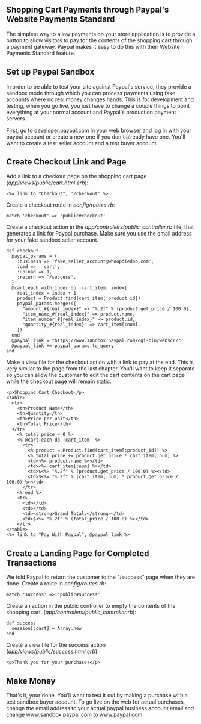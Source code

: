 Shopping Cart Payments through Paypal's Website Payments Standard
-----------------------------------------------------------------

The simplest way to allow payments on your store application is to
provide a button to allow visitors to pay for the contents of the
shopping cart through a payment gateway. Paypal makes it easy to do this
with their Website Payments Standard feature.

Set up Paypal Sandbox
---------------------

In order to be able to test your site against Paypal's service, they
provide a sandbox mode through which you can process payments using fake
accounts where no real money changes hands. This is for development and
testing, when you go live, you just have to change a couple things to
point everything at your normal account and Paypal's production payment
servers.

First, go to developer.paypal.com in your web browser and log in with
your paypal account or create a new one if you don't already have one.
You'll want to create a test seller account and a test buyer account.

Create Checkout Link and Page
-----------------------------

Add a link to a checkout page on the shopping cart page
(*app/views/public/cart.html.erb*):

    <%= link_to "Checkout", '/checkout' %>

Create a checkout route in *config/routes.rb*:

    match 'checkout' => 'public#checkout'

Create a checkout action in the *app/controllers/public_controller.rb*
file, that generates a link for Paypal purchase. Make sure you use the
email address for your fake sandbox seller account.

    def checkout
      paypal_params = {
        :business => 'fake_seller_account@whoopdiedoo.com',
        :cmd => '_cart',
        :upload => 1,
        :return => '/success',
      }
      @cart.each_with_index do |cart_item, index|
        real_index = index + 1
        product = Product.find(cart_item[:product_id])
        paypal_params.merge!({
          "amount_#{real_index}" => "%.2f" % (product.get_price / 100.0),
          "item_name_#{real_index}" => product.name,
          "item_number_#{real_index}" => product.id,
          "quantity_#{real_index}" => cart_item[:num],
        })
      end
      @paypal_link = "https://www.sandbox.paypal.com/cgi-bin/webscr?"
      @paypal_link += paypal_params.to_query
    end

Make a view file for the checkout action with a link to pay at the end.
This is very similar to the page from the last chapter. You'll want to
keep it separate so you can allow the customer to edit the cart contents
on the cart page while the checkout page will remain static.

    <p>Shopping Cart Checkout</p>
    <table>
      <tr>
        <th>Product Name</th>
        <th>Quantity</th>
        <th>Price per unit</th>
        <th>Total Price</th>
      </tr>
        <% total_price = 0 %>
        <% @cart.each do |cart_item| %>
          <tr>
            <% product = Product.find(cart_item[:product_id]) %>
            <% total_price += product.get_price * cart_item[:num] %>
            <td><%= product.name %></td>
            <td><%= cart_item[:num] %></td>
            <td>$<%= "%.2f" % (product.get_price / 100.0) %></td>
            <td>$<%= "%.2f" % (cart_item[:num] * product.get_price / 100.0) %></td>
          </tr>
        <% end %>
        <tr>
          <td></td>
          <td></td>
          <td><strong>Grand Total:</strong></td>
          <td>$<%= "%.2f" % (total_price / 100.0) %></td>
        </tr>
    </table>
    <%= link_to "Pay With Paypal", @paypal_link %>

Create a Landing Page for Completed Transactions
------------------------------------------------

We told Paypal to return the customer to the "/success" page when they
are done. Create a route in *config/routes.rb*:

    match 'success' => 'public#success'

Create an action in the public controller to empty the contents of the
shopping cart. (*app/controllers/public_controller.rb*):

    def success
      session[:cart] = Array.new
    end

Create a view file for the success action
(*app/views/public/success.html.erb*):

    <p>Thank you for your purchase!</p>

Make Money
----------

That's it, your done. You'll want to test it out by making a purchase
with a test sandbox buyer account. To go live on the web for actual
purchases, change the email address to your actual paypal business
account email and change www.sandbox.paypal.com to www.paypal.com.
